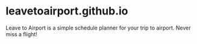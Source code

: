 # leavetoairport.github.io
Leave to Airport is a simple schedule planner for your trip to airport. Never miss a flight!
